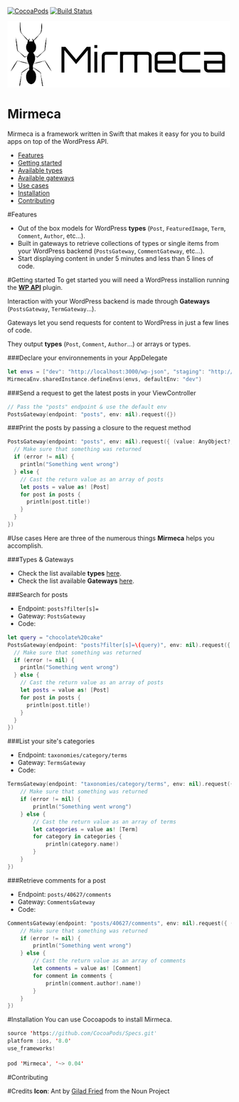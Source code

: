 [![CocoaPods](https://img.shields.io/cocoapods/v/Mirmeca.svg)](https://github.com/Mirmeca/Mirmeca/)
[![Build Status](https://travis-ci.org/Mirmeca/Mirmeca.svg)](https://travis-ci.org/Mirmeca/Mirmeca)

![Mirmeca](/mirmeca.png)

# Mirmeca
Mirmeca is a framework written in Swift that makes it easy for you to build apps on top of the WordPress API.

- [Features](#features)
- [Getting started](#getting-started)
- [Available types](http://mirmeca.github.io/Mirmeca/contribute/models/)
- [Available gateways](http://mirmeca.github.io/Mirmeca/contribute/gateways/)
- [Use cases](#use-cases)
- [Installation](#installation)
- [Contributing](#contributing)

<a name="features"></a>
#Features
- Out of the box models for WordPress **types** (`Post`, `FeaturedImage`,  `Term`, `Comment`, `Author`, etc...).
- Built in gateways to retrieve collections of types or single items from your WordPress backend (`PostsGateway`, `CommentGateway`, etc...).
- Start displaying content in under 5 minutes and less than 5 lines of code.

<a name="getting-started"></a>
#Getting started
To get started you will need a WordPress installion running the [**WP API**](https://wordpress.org/plugins/json-rest-api/) plugin.

Interaction with your WordPress backend is made through **Gateways** (`PostsGateway`, `TermGateway`...).

Gateways let you send requests for content to WordPress in just a few lines of code.

They output **types** (`Post`, `Comment`, `Author`...) or arrays or types.

###Declare your environnements in your AppDelegate

```swift
let envs = ["dev": "http://localhost:3000/wp-json", "staging": "http://staging.example.com"]
MirmecaEnv.sharedInstance.defineEnvs(envs, defaultEnv: "dev")
```

###Send a request to get the latest posts in your ViewController
```swift
// Pass the "posts" endpoint & use the default env
PostsGateway(endpoint: "posts", env: nil).request({})
```
###Print the posts by passing a closure to the request method
```swift
PostsGateway(endpoint: "posts", env: nil).request({ (value: AnyObject?, error: NSError?) -> Void in
  // Make sure that something was returned
  if (error != nil) {
    println("Something went wrong")
  } else {
    // Cast the return value as an array of posts
    let posts = value as! [Post]
    for post in posts {
      println(post.title!)
    }
  }
})
```

<a name="use-cases"></a>
#Use cases
Here are three of the numerous things **Mirmeca** helps you accomplish.

###Types & Gateways
- Check the list available **types** [here](http://mirmeca.github.io/Mirmeca/contribute/models/).
- Check the list available **Gateways** [here](http://mirmeca.github.io/Mirmeca/contribute/gateways/).

###Search for posts
- Endpoint: `posts?filter[s]=`
- Gateway: `PostsGateway`
- Code:

```swift
let query = "chocolate%20cake"
PostsGateway(endpoint: "posts?filter[s]=\(query)", env: nil).request({ (value: AnyObject?, error: NSError?) -> Void in
  // Make sure that something was returned
  if (error != nil) {
    println("Something went wrong")
  } else {
    // Cast the return value as an array of posts
    let posts = value as! [Post]
    for post in posts {
      println(post.title!)
    }
  }
})
```

###List your site's categories
- Endpoint: `taxonomies/category/terms`
- Gateway: `TermsGateway`
- Code:

```swift
TermsGateway(endpoint: "taxonomies/category/terms", env: nil).request({ (value: AnyObject?, error: NSError?) -> Void in
    // Make sure that something was returned
    if (error != nil) {
        println("Something went wrong")
    } else {
        // Cast the return value as an array of terms
        let categories = value as! [Term]
        for category in categories {
            println(category.name!)
        }
    }
})
```

###Retrieve comments for a post
- Endpoint: `posts/40627/comments`
- Gateway: `CommentsGateway`
- Code:

```swift
CommentsGateway(endpoint: "posts/40627/comments", env: nil).request({ (value: AnyObject?, error: NSError?) -> Void in
    // Make sure that something was returned
    if (error != nil) {
        println("Something went wrong")
    } else {
        // Cast the return value as an array of comments
        let comments = value as! [Comment]
        for comment in comments {
            println(comment.author!.name!)
        }
    }
})
```

<a name="installation"></a>
#Installation
You can use Cocoapods to install Mirmeca.

```swift
source 'https://github.com/CocoaPods/Specs.git'
platform :ios, '8.0'
use_frameworks!

pod 'Mirmeca', '~> 0.04'
```

<a name="contributing"></a>
#Contributing

#Credits
**Icon**: Ant by [Gilad Fried](http://www.gldfrd.com/) from the Noun Project